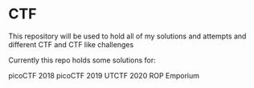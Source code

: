 # CTF

This repository will be used to hold all of my solutions and attempts and different CTF and CTF like challenges

Currently this repo holds some solutions for:

picoCTF 2018
picoCTF 2019
UTCTF 2020
ROP Emporium
